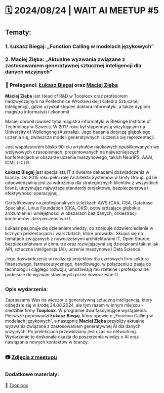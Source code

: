 
# 🗓️ 2024/08/24 | WAIT AI MEETUP #5

## Tematy:

### 1. Łukasz Biegaj: „Function Calling w modelach językowych”

### 2. Maciej Zięba: „Aktualne wyzwania związane z zastosowaniem generatywnej sztucznej inteligencji dla danych wizyjnych”

### 🎤 **Prelegenci: [Łukasz Biegaj](https://www.linkedin.com/in/lukasz-biegaj/) oraz [Maciej Zięba](https://www.linkedin.com/in/maciej-zieba-04011598/)**


**Maciej Zięba** jest Head of R&D w Tooploox oraz profesorem nadzwyczajnym na Politechnice Wrocławskiej (Katedra Sztucznej Inteligencji), gdzie uzyskał stopień doktora informatyki, a także dyplom magistra informatyki i ekonomii.

Maciej obronił również tytuł magistra informatyki w Blekinge Institute of Technology w Szwecji. W 2017 roku był stypendystą wizytującym na University of Wollongong (Australia). Jego badania dotyczą głębokiego uczenia się, zwłaszcza modeli generatywnych i uczenia się reprezentacji.

Jest współautorem blisko 90-ciu artykułów naukowych opublikowanych we wpływowych czasopismach, prezentowanych na najważniejszych konferencjach w obszarze uczenia maszynowego, takich NeurIPS, AAAI, ICML i ICLR.

**Łukasz Biegaj** jest specjalistą IT z dwiema dekadami doświadczenia w branży. Od 2015 roku pełni rolę Architekta Systemów w Unity Group, gdzie odpowiedzialny jest za wdrożenia dla strategicznych klientów z wszystkich branż, utrzymując najwyższe standardy projektowe, bezpieczeństwa i efektywności operacyjnej.

Certyfikowany na profesjonalnych ścieżkach AWS (CAA, CSA, Database Specialty), Linux Foundation (CKA, CKS), potwierdzające głębokie zrozumienie i umiejętności w obszarach baz danych, orkiestracji kontenerów i bezpieczeństwa IT.

Łukasz pasjonuje się dzieleniem wiedzy, co znajduje odzwierciedlenie w licznych prezentacjach i warsztatach, które prowadzi. Skupia się na tematach związanych z nowoczesnymi architekturami IT, Open Source, bezpieczeństwem w chmurze oraz rozwijającymi się dziedzinami takimi jak API, sztuczna inteligencja (AI), uczenie maszynowe i Data Science.

Jego doświadczenie w realizacji projektów dla czołowych firm sektora finansowego, farmaceutycznego, handlowego, w połączeniu z pasją do technologii i ciągłego rozwoju, umożliwiają mu rzetelne i profesjonalne podejście do wyzwań stawianych przez nowoczesne IT.
##
### **Opis wydarzenia:**

Zapraszamy Was na wieczór z generatywną sztuczną inteligencją, który odbędzie się w środę 24.08.2024, ale tym razem w innym miejscu - siedzibie firmy **Tooploox**. W programie dwa fascynujące wystąpienia. Pierwsze poprowadzi **Łukasz Biegaj**, który opowie o „Function Calling w modelach językowych”, a następnie **Maciej Zięba** przybliży aktualne wyzwania związane z zastosowaniem generatywnej AI dla danych wizyjnych. Po prelekcjach przewidziany jest czas na networking. Wydarzenie to doskonała okazja do poszerzenia wiedzy o AI oraz nawiązania nowych kontaktów w branży.

##
### 📷 **[Zdjęcia z meetupu](https://photos.google.com/share/AF1QipNge_5iaXS2BvQ1hyg0rZ_RdgczZVyI3MMK2oaKGfXG5OD43NcMF5Gv9egzZKN3IQ?key=Z01lS2RWMjA5NC1JRzZxNnZ4LWtFQkVQdjktbmxR)**
##

### **Dodatkowe materiały:**

🔗 [Tooploox](https://www.linkedin.com/company/tooploox/)